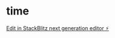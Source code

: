 # time

[Edit in StackBlitz next generation editor ⚡️](https://stackblitz.com/~/github.com/Antanukumar/time)